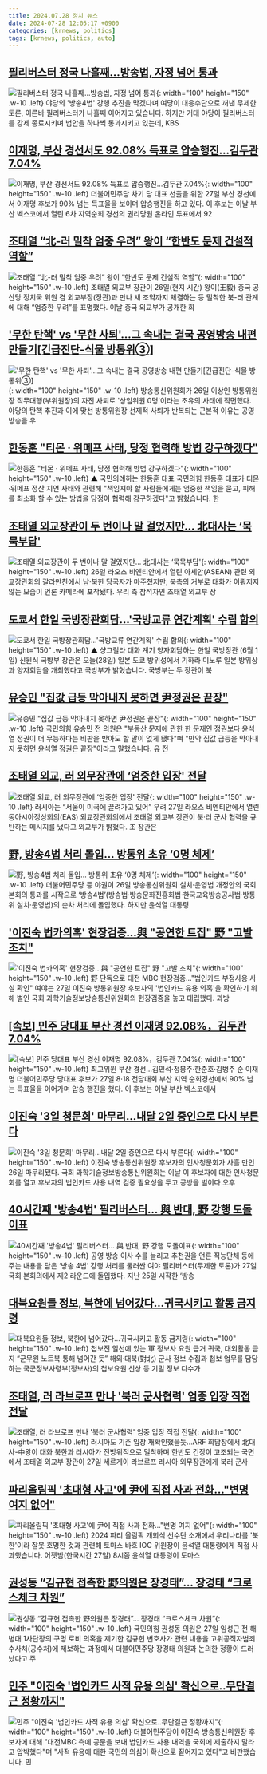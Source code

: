```yaml
---
title: 2024.07.28 정치 뉴스
date: 2024-07-28 12:05:17 +0900
categories: [krnews, politics]
tags: [krnews, politics, auto]
---
```

## [필리버스터 정국 나흘째...방송법, 자정 넘어 통과](https://n.news.naver.com/mnews/article/052/0002066912)

![필리버스터 정국 나흘째...방송법, 자정 넘어 통과](https://mimgnews.pstatic.net/image/origin/052/2024/07/28/2066912.jpg?type=nf220_150){: width="100" height="150" .w-10 .left}
야당의 '방송4법' 강행 추진을 막겠다며 여당이 대응수단으로 꺼낸 무제한 토론, 이른바 필리버스터가 나흘째 이어지고 있습니다. 하지만 거대 야당이 필리버스터를 강제 종료시키며 법안을 하나씩 통과시키고 있는데, KBS

## [이재명, 부산 경선서도 92.08% 득표로 압승행진…김두관 7.04%](https://n.news.naver.com/mnews/article/025/0003376105)

![이재명, 부산 경선서도 92.08% 득표로 압승행진…김두관 7.04%](https://mimgnews.pstatic.net/image/origin/025/2024/07/27/3376105.jpg?type=nf220_150){: width="100" height="150" .w-10 .left}
더불어민주당 차기 당 대표 선출을 위한 27일 부산 경선에서 이재명 후보가 90% 넘는 득표율을 보이며 압승행진을 하고 있다. 이 후보는 이날 부산 벡스코에서 열린 6차 지역순회 경선의 권리당원 온라인 투표에서 92

## [조태열 “北-러 밀착 엄중 우려” 왕이 “한반도 문제 건설적 역할”](https://n.news.naver.com/mnews/article/020/0003578800)

![조태열 “北-러 밀착 엄중 우려” 왕이 “한반도 문제 건설적 역할”](https://mimgnews.pstatic.net/image/origin/020/2024/07/27/3578800.jpg?type=nf220_150){: width="100" height="150" .w-10 .left}
조태열 외교부 장관이 26일(현지 시간) 왕이(王毅) 중국 공산당 정치국 위원 겸 외교부장(장관)과 만나 새 조약까지 체결하는 등 밀착한 북-러 관계에 대해 “엄중한 우려”를 표명했다. 이날 중국 외교부가 공개한 회

## ['무한 탄핵' vs '무한 사퇴'…그 속내는 결국 공영방송 내편 만들기[긴급진단-식물 방통위③]](https://n.news.naver.com/mnews/article/003/0012693026)

!['무한 탄핵' vs '무한 사퇴'…그 속내는 결국 공영방송 내편 만들기[긴급진단-식물 방통위③]](https://mimgnews.pstatic.net/image/origin/003/2024/07/28/12693026.jpg?type=nf220_150){: width="100" height="150" .w-10 .left}
방송통신위원회가 26일 이상인 방통위원장 직무대행(부위원장)의 자진 사퇴로 '상임위원 0명'이라는 초유의 사태에 직면했다. 야당의 탄핵 추진과 이에 맞선 방통위원장 선제적 사퇴가 반복되는 근본적 이유는 공영방송을 우

## [한동훈 "티몬 · 위메프 사태, 당정 협력해 방법 강구하겠다"](https://n.news.naver.com/mnews/article/055/0001176088)

![한동훈 "티몬 · 위메프 사태, 당정 협력해 방법 강구하겠다"](https://mimgnews.pstatic.net/image/origin/055/2024/07/28/1176088.jpg?type=nf220_150){: width="100" height="150" .w-10 .left}
▲ 국민의례하는 한동훈 대표 국민의힘 한동훈 대표가 티몬·위메프 정산 지연 사태와 관련해 "책임져야 할 사람들에게는 엄중한 책임을 묻고, 피해를 최소화 할 수 있는 방법을 당정이 협력해 강구하겠다"고 밝혔습니다. 한

## [조태열 외교장관이 두 번이나 말 걸었지만... 北대사는 ‘묵묵부답'](https://n.news.naver.com/mnews/article/023/0003848831)

![조태열 외교장관이 두 번이나 말 걸었지만... 北대사는 ‘묵묵부답'](https://mimgnews.pstatic.net/image/origin/023/2024/07/27/3848831.jpg?type=nf220_150){: width="100" height="150" .w-10 .left}
26일 라오스 비엔티안에서 열린 아세안(ASEAN) 관련 외교장관회의 갈라만찬에서 남·북한 당국자가 마주쳤지만, 북측의 거부로 대화가 이뤄지지 않는 모습이 언론 카메라에 포착됐다. 우리 측 참석자인 조태열 외교부 장

## [도쿄서 한일 국방장관회담…'국방교류 연간계획' 수립 합의](https://n.news.naver.com/mnews/article/055/0001176150)

![도쿄서 한일 국방장관회담…'국방교류 연간계획' 수립 합의](https://mimgnews.pstatic.net/image/origin/055/2024/07/28/1176150.jpg?type=nf220_150){: width="100" height="150" .w-10 .left}
▲ 샹그릴라 대화 계기 양자회담하는 한일 국방장관 (6월 1일) 신원식 국방부 장관은 오늘(28일) 일본 도쿄 방위성에서 기하라 미노루 일본 방위상과 양자회담을 개최했다고 국방부가 밝혔습니다. 국방부는 두 장관이 북

## [유승민 "집값 급등 막아내지 못하면 尹정권은 끝장"](https://n.news.naver.com/mnews/article/214/0001363992)

![유승민 "집값 급등 막아내지 못하면 尹정권은 끝장"](https://mimgnews.pstatic.net/image/origin/214/2024/07/28/1363992.jpg?type=nf220_150){: width="100" height="150" .w-10 .left}
국민의힘 유승민 전 의원은 "부동산 문제에 관한 한 문재인 정권보다 윤석열 정권이 더 무능하다는 비판을 받아도 할 말이 없게 됐다"며 "만약 집값 급등을 막아내지 못하면 윤석열 정권은 끝장"이라고 말했습니다. 유 전

## [조태열 외교, 러 외무장관에 ‘엄중한 입장' 전달](https://n.news.naver.com/mnews/article/023/0003848929)

![조태열 외교, 러 외무장관에 ‘엄중한 입장' 전달](https://mimgnews.pstatic.net/image/origin/023/2024/07/27/3848929.jpg?type=nf220_150){: width="100" height="150" .w-10 .left}
러시아는 “서울이 미국에 끌려가고 있어” 우려 27일 라오스 비엔티안에서 열린 동아시아정상회의(EAS) 외교장관회의에서 조태열 외교부 장관이 북·러 군사 협력을 규탄하는 메시지를 냈다고 외교부가 밝혔다. 조 장관은

## [野, 방송4법 처리 돌입… 방통위 초유 ‘0명 체제’](https://n.news.naver.com/mnews/article/005/0001713760)

![野, 방송4법 처리 돌입… 방통위 초유 ‘0명 체제’](https://mimgnews.pstatic.net/image/origin/005/2024/07/27/1713760.jpg?type=nf220_150){: width="100" height="150" .w-10 .left}
더불어민주당 등 야권이 26일 방송통신위원회 설치·운영법 개정안의 국회 본회의 통과를 시작으로 ‘방송4법’(방송법·방송문화진흥회법·한국교육방송공사법·방통위 설치·운영법)의 순차 처리에 돌입했다. 하지만 윤석열 대통령

## ['이진숙 법카의혹' 현장검증…與 "공연한 트집" 野 "고발 조치"](https://n.news.naver.com/mnews/article/001/0014834127)

!['이진숙 법카의혹' 현장검증…與 "공연한 트집" 野 "고발 조치"](https://mimgnews.pstatic.net/image/origin/001/2024/07/27/14834127.jpg?type=nf220_150){: width="100" height="150" .w-10 .left}
野 단독으로 대전 MBC 현장검증…"법인카드 부정사용 사실 확인" 여야는 27일 이진숙 방통위원장 후보자의 '법인카드 유용 의혹'을 확인하기 위해 벌인 국회 과학기술정보방송통신위원회의 현장검증을 놓고 대립했다. 과방

## [[속보] 민주 당대표 부산 경선 이재명 92.08%，김두관 7.04%](https://n.news.naver.com/mnews/article/029/0002890736)

![[속보] 민주 당대표 부산 경선 이재명 92.08%，김두관 7.04%](https://mimgnews.pstatic.net/image/origin/029/2024/07/27/2890736.jpg?type=nf220_150){: width="100" height="150" .w-10 .left}
최고위원 부산 경선…김민석·정봉주·한준호·김병주 순 이재명 더불어민주당 당대표 후보가 27일 8·18 전당대회 부산 지역 순회경선에서 90% 넘는 득표율을 이어가며 압승 행진을 했다. 이 후보는 이날 부산 벡스코에서

## [이진숙 '3일 청문회' 마무리…내달 2일 증인으로 다시 부른다](https://n.news.naver.com/mnews/article/079/0003921351)

![이진숙 '3일 청문회' 마무리…내달 2일 증인으로 다시 부른다](https://mimgnews.pstatic.net/image/origin/079/2024/07/27/3921351.jpg?type=nf220_150){: width="100" height="150" .w-10 .left}
이진숙 방송통신위원장 후보자의 인사청문회가 사흘 만인 26일 마무리됐다. 국회 과학기술정보방송통신위원회는 이날 이 후보자에 대한 인사청문회를 열고 후보자의 법인카드 사용 내역 검증 필요성을 두고 공방을 벌이다 오후

## [40시간째 '방송4법' 필리버스터... 與 반대, 野 강행 도돌이표](https://n.news.naver.com/mnews/article/023/0003848878)

![40시간째 '방송4법' 필리버스터... 與 반대, 野 강행 도돌이표](https://mimgnews.pstatic.net/image/origin/023/2024/07/27/3848878.jpg?type=nf220_150){: width="100" height="150" .w-10 .left}
공영 방송 이사 수를 늘리고 추천권을 언론 직능단체 등에 주는 내용을 담은 ‘방송 4법’ 강행 처리를 둘러싼 여야 필리버스터(무제한 토론)가 27일 국회 본회의에서 제2 라운드에 돌입했다. 지난 25일 시작한 ‘방송

## [대북요원들 정보, 북한에 넘어갔다...귀국시키고 활동 금지령](https://n.news.naver.com/mnews/article/023/0003848854)

![대북요원들 정보, 북한에 넘어갔다...귀국시키고 활동 금지령](https://mimgnews.pstatic.net/image/origin/023/2024/07/27/3848854.jpg?type=nf220_150){: width="100" height="150" .w-10 .left}
첩보전 일선에 있는 軍 정보사 요원 급거 귀국, 대외활동 금지 “군무원 노트북 통해 넘어간 듯” 해외·대북(對北) 군사 정보 수집과 첩보 업무를 담당하는 국군정보사령부(정보사)의 첩보요원 신상 등 기밀 정보 다수가

## [조태열, 러 라브로프 만나 '북러 군사협력' 엄중 입장 직접 전달](https://n.news.naver.com/mnews/article/001/0014833823)

![조태열, 러 라브로프 만나 '북러 군사협력' 엄중 입장 직접 전달](https://mimgnews.pstatic.net/image/origin/001/2024/07/27/14833823.jpg?type=nf220_150){: width="100" height="150" .w-10 .left}
러시아도 기존 입장 재확인했을듯…ARF 회담장에서 北대사-中왕이 대화 북한과 러시아가 전방위적으로 밀착하며 한반도 긴장이 고조되는 국면에서 조태열 외교부 장관이 27일 세르게이 라브로프 러시아 외무장관에게 북러 군사

## [파리올림픽 '초대형 사고'에 尹에 직접 사과 전화…"변명 여지 없어"](https://n.news.naver.com/mnews/article/437/0000403568)

![파리올림픽 '초대형 사고'에 尹에 직접 사과 전화…"변명 여지 없어"](https://mimgnews.pstatic.net/image/origin/437/2024/07/28/403568.jpg?type=nf220_150){: width="100" height="150" .w-10 .left}
2024 파리 올림픽 개회식 선수단 소개에서 우리나라를 '북한'이라 잘못 호명한 것과 관련해 토마스 바흐 IOC 위원장이 윤석열 대통령에게 직접 사과했습니다. 어젯밤(한국시간 27일) 8시쯤 윤석열 대통령이 토마스

## [권성동 “김규현 접촉한 野의원은 장경태”... 장경태 “크로스체크 차원”](https://n.news.naver.com/mnews/article/023/0003848903)

![권성동 “김규현 접촉한 野의원은 장경태”... 장경태 “크로스체크 차원”](https://mimgnews.pstatic.net/image/origin/023/2024/07/27/3848903.jpg?type=nf220_150){: width="100" height="150" .w-10 .left}
국민의힘 권성동 의원은 27일 임성근 전 해병대 1사단장의 구명 로비 의혹을 제기한 김규현 변호사가 관련 내용을 고위공직자범죄수사처(공수처)에 제보하는 과정에서 더불어민주당 장경태 의원과 논의한 정황이 드러났다고 주

## [민주 "이진숙 '법인카드 사적 유용 의심' 확신으로‥무단결근 정황까지"](https://n.news.naver.com/mnews/article/214/0001363993)

![민주 "이진숙 '법인카드 사적 유용 의심' 확신으로‥무단결근 정황까지"](https://mimgnews.pstatic.net/image/origin/214/2024/07/28/1363993.jpg?type=nf220_150){: width="100" height="150" .w-10 .left}
더불어민주당이 이진숙 방송통신위원장 후보자에 대해 "대전MBC 측에 공문을 보내 법인카드 사용 내역을 국회에 제출하지 말라고 압박했다"며 "사적 유용에 대한 국민의 의심이 확신으로 짙어지고 있다"고 비판했습니다. 민

